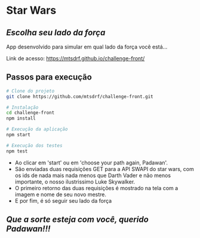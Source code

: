 # Star Wars
## _Escolha seu lado da força_

App desenvolvido para simular em qual lado da força você está...

Link de acesso: https://mtsdrf.github.io/challenge-front/

## Passos para execução
```sh
# Clone do projeto
git clone https://github.com/mtsdrf/challenge-front.git

# Instalação
cd challenge-front
npm install

# Execução da aplicação
npm start

# Execução dos testes
npm test
```

- Ao clicar em 'start' ou em 'choose your path again, Padawan'.
- São enviadas duas requisições GET para a API SWAPI do star wars, com os ids de nada mais nada menos que Darth Vader e não menos importante, o nosso ilustrissimo Luke Skywalker.
- O primeiro retorno das duas requisições é mostrado na tela com a imagem e nome de seu novo mestre.
- E por fim, é só seguir seu lado da força

## _Que a sorte esteja com você, querido Padawan!!!_
